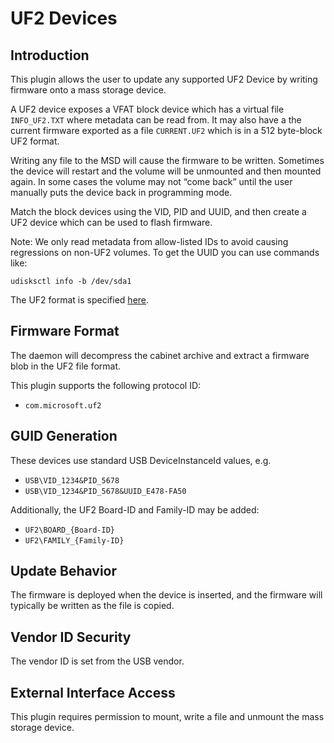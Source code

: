 # UF2 Devices

## Introduction

This plugin allows the user to update any supported UF2 Device by writing
firmware onto a mass storage device.

A UF2 device exposes a VFAT block device which has a virtual file
`INFO_UF2.TXT` where metadata can be read from. It may also have a the
current firmware exported as a file `CURRENT.UF2` which is in a 512
byte-block UF2 format.

Writing any file to the MSD will cause the firmware to be written.
Sometimes the device will restart and the volume will be unmounted and then
mounted again. In some cases the volume may not “come back” until the user
manually puts the device back in programming mode.

Match the block devices using the VID, PID and UUID, and then create a
UF2 device which can be used to flash firmware.

Note: We only read metadata from allow-listed IDs to avoid causing regressions
on non-UF2 volumes. To get the UUID you can use commands like:

    udisksctl info -b /dev/sda1

The UF2 format is specified [here](https://github.com/Microsoft/uf2>).

## Firmware Format

The daemon will decompress the cabinet archive and extract a firmware blob in
the UF2 file format.

This plugin supports the following protocol ID:

* `com.microsoft.uf2`

## GUID Generation

These devices use standard USB DeviceInstanceId values, e.g.

* `USB\VID_1234&PID_5678`
* `USB\VID_1234&PID_5678&UUID_E478-FA50`

Additionally, the UF2 Board-ID and Family-ID may be added:

* `UF2\BOARD_{Board-ID}`
* `UF2\FAMILY_{Family-ID}`

## Update Behavior

The firmware is deployed when the device is inserted, and the firmware will
typically be written as the file is copied.

## Vendor ID Security

The vendor ID is set from the USB vendor.

## External Interface Access

This plugin requires permission to mount, write a file and unmount the mass
storage device.

